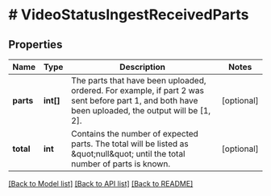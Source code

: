 # # VideoStatusIngestReceivedParts

## Properties

Name | Type | Description | Notes
------------ | ------------- | ------------- | -------------
**parts** | **int[]** | The parts that have been uploaded, ordered. For example, if part 2 was sent before part 1, and both have been uploaded, the output will be [1, 2]. | [optional]
**total** | **int** | Contains the number of expected parts. The total will be listed as \&quot;null\&quot; until the total number of parts is known. | [optional]

[[Back to Model list]](../../README.md#models) [[Back to API list]](../../README.md#endpoints) [[Back to README]](../../README.md)

